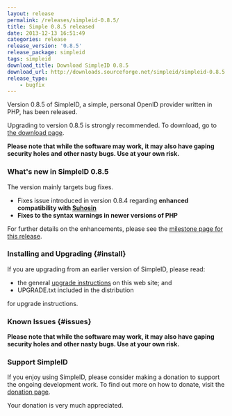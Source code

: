 ```yaml
---
layout: release
permalink: /releases/simpleid-0.8.5/
title: Simple 0.8.5 released
date: 2013-12-13 16:51:49
categories: release
release_version: '0.8.5'
release_package: simpleid
tags: simpleid
download_title: Download SimpleID 0.8.5
download_url: http://downloads.sourceforge.net/simpleid/simpleid-0.8.5.tar.gz
release_type: 
    - bugfix
---
```


Version 0.8.5 of SimpleID, a simple, personal OpenID provider written in PHP, has been released.

Upgrading to version 0.8.5 is strongly recommended.  To download, go to [the download page](/download).

**Please note that while the software may work, it may also have gaping security holes and other nasty bugs. Use at your own risk.**

### What's new in SimpleID 0.8.5

The version mainly targets bug fixes.

- Fixes issue introduced in version 0.8.4 regarding **enhanced compatibility with [Suhosin](http://www.hardened-php.net/suhosin)**
- **Fixes to the syntax warnings in newer versions of PHP**

For further details on the enhancements, please see the [milestone page for this release](http://simpleid.koinic.net/trac/milestone/0.8.5).

### Installing and Upgrading {#install}

If you are upgrading from an earlier version of SimpleID, please read:

- the general [upgrade instructions](http://simpleid.sourceforge.net/documentation/getting-started/upgrading) on this web site; and
- UPGRADE.txt included in the distribution

for upgrade instructions.

### Known Issues {#issues}

**Please note that while the software may work, it may also have gaping security holes and other nasty bugs. Use at your own risk.**

### Support SimpleID

If you enjoy using SimpleID, please consider making a donation to support the
ongoing development work.  To find out more on how to donate, visit
the [donation page](http://simpleid.koinic.net/donate).

Your donation is very much appreciated.